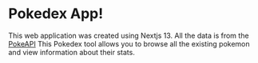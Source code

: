 # **Pokedex App!**

This web application was created using Nextjs 13. All the data is from the [PokeAPI](https://pokeapi.co/)
This Pokedex tool allows you to browse all the existing pokemon and view information about their stats.